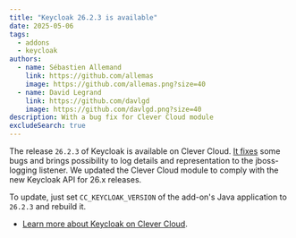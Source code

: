 ```yaml
---
title: "Keycloak 26.2.3 is available"
date: 2025-05-06
tags:
  - addons
  - keycloak
authors:
  - name: Sébastien Allemand
    link: https://github.com/allemas
    image: https://github.com/allemas.png?size=40
  - name: David Legrand
    link: https://github.com/davlgd
    image: https://github.com/davlgd.png?size=40
description: With a bug fix for Clever Cloud module
excludeSearch: true
---
```


The release `26.2.3` of Keycloak is available on Clever Cloud. [It fixes](https://github.com/keycloak/keycloak/releases/26.2.3) some bugs and brings possibility to log details and representation to the jboss-logging listener. We updated the Clever Cloud module to comply with the new Keycloak API for 26.x releases.

To update, just set `CC_KEYCLOAK_VERSION` of the add-on's Java application to `26.2.3` and rebuild it.

- [Learn more about Keycloak on Clever Cloud](/doc/addons/keycloak).
